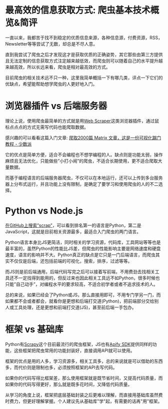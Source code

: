 # 最高效的信息获取方式: 爬虫基本技术概览&简评
一直以来，我都苦于找不到稳定的优质信息来源，各种信息源，付费资源，RSS，Newsletter等等尝试了无数，却总是不尽人意。

直到我尝试了爬虫之后才发现这才是获取优质的正确姿势，其它那些由第三方提供且无法定制的信息获取方式注定越来越低效，而爬虫则可以随着自己的水平提升越来越高效，所以长远来看，爬虫是相对最高效的方式。

目前爬虫的相关技术远不只一种，这里我简单概括一下有哪几类，评点一下它们的优缺点，希望能帮助想学爬虫的人更好地入门。

# 浏览器插件 vs 后端服务器
理论上说，使用爬虫最简单的方式就是用[Web Scraper](https://chrome.google.com/webstore/detail/web-scraper/jnhgnonknehpejjnehehllkliplmbmhn)这类浏览器插件，通过鼠标点点点的方式无需写代码也能爬取数据。

感兴趣的可以看看这篇入门文章: [爬取2000篇 Matrix 文章，这是一份可视化踹门教程 - 少数派](https://sspai.com/post/54169)

它的优点是简单方便，适合不会编程也不想学编程的人。缺点则是功能太弱，操作麻烦且无法优化，只能做些”小打小闹”的爬虫，不适合长期使用，更不适合爬取大量数据。

而基于编程语言的后端服务器爬虫，不仅可以在本地运行，还可以上传到多台服务器上分布式运行，并且功能上没有限制，是确定了要学习和使用爬虫的人的不二选择。

# Python vs Node.js
[在GitHub上搜索”scrap”](https://github.com/search?q=scrap)，可以看到排名第一的语言是Python，第二是JavaScript，这就是目前相关资源最多，最适合入门爬虫的两门语言。

Python语言本身比JS更简洁，同时相关的学习资源，代码库，工具网站等等也是最丰富的，虽然Python的性能比JS差，但爬虫的性能影响主要是网络速度和硬盘速度，语言的影响并不大。Python真正的缺点是它只是一门后端语言，而爬虫其实不仅仅是后端，还包括前端的可视化，搜索，排序，过滤等等。

而JS则是前后端通用，后端代码写完之后可以接着写前端，不用费劲去找相关工具还不一定找得到能用的，但反过来也因此相关工具远不如Python，很多时候也只能”自己动手”，对编程水平的要求较高，不适合初学者或者不追求技术的人。

总的来说，如果已经会了Python或JS，那么直接用即可，不用专门学另一门，而如果都不会或者都会，就看你是更想和后端打交道(Python)，把前端部分交给别人或工具处理，还是更想和前端打交道(JS)，甚至前后端一手包办。

# 框架 vs 基础库
Python有[Scrapy](https://github.com/scrapy/scrapy)这个目前最流行的爬虫框架，JS也有[Apify SDK](https://github.com/apifytech/apify-js)提供同样的功能，这些框架把爬虫常用的功能封装好，直接调用API就可以使用。

框架的优点是用的人多，学习资源多，相关工具多，总的来说就是可以借助的东西多，而代价则是限制也多，必须按照框架的API去写代码。

如果你的代码写得比框架差，那么使用框架就是既节省时间，又提高代码质量，而如果你的代码写得更好，那么就是既多花时间，又降低代码质量。

从学习的角度上说，框架把底层基础封装之后更难以理解，而直接用基础库虽然费时费力，但更好理解掌握。个人建议先从基础库"学"起，有需要的话再"用"框架。